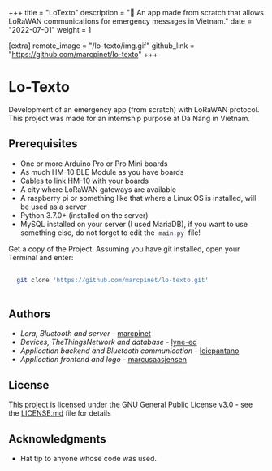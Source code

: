+++
title = "LoTexto"
description = "💬 An app made from scratch that allows LoRaWAN communications for emergency messages in Vietnam."
date = "2022-07-01"
weight = 1

[extra]
remote_image = "/lo-texto/img.gif"
github_link = "https://github.com/marcpinet/lo-texto"
+++

<style>
/* GitHub Alert Styles */
.github-alert {
    border-radius: 6px;
    margin: 16px 0;
    padding: 12px 16px;
    border-left: 4px solid;
}

.github-alert-note {
    background-color: #ddf4ff;
    border-color: #0969da;
}

.github-alert-tip {
    background-color: #dcfce7;
    border-color: #1a7f37;
}

.github-alert-important {
    background-color: #f3e8ff;
    border-color: #8250df;
}

.github-alert-warning {
    background-color: #fff8dc;
    border-color: #d1242f;
}

.github-alert-caution {
    background-color: #ffebee;
    border-color: #d1242f;
}

/* Table Wrapper */
.table-wrapper {
    overflow-x: auto;
    margin: 16px 0;
}

.table-wrapper table {
    width: 100%;
    border-collapse: collapse;
}

.table-wrapper th,
.table-wrapper td {
    border: 1px solid #d1d5da;
    padding: 8px 12px;
    text-align: left;
}

.table-wrapper th {
    font-weight: 600;
}

/* Video Styles */
video {
    max-width: 100%;
    height: auto;
    border-radius: 6px;
    margin: 16px 0;
}

/* Code Block Styles */
pre {
    background-color: #f6f8fa;
    border-radius: 6px;
    padding: 16px;
    overflow-x: auto;
    margin: 16px 0;
}

code {
    background-color: #f6f8fa;
    padding: 2px 4px;
    border-radius: 3px;
    font-family: 'SFMono-Regular', 'Monaco', 'Inconsolata', 'Liberation Mono', 'Consolas', monospace;
    font-size: 85%;
    color: #24292f;
}

pre code {
    background-color: transparent;
    padding: 0;
}

/* Dark mode support for inline code */
@media (prefers-color-scheme: dark) {
    pre {
        background-color: #161b22;
        color: #f0f6fc;
    }
    
    code {
        background-color: #21262d;
        color: #f0f6fc;
    }
    
    pre code {
        background-color: transparent;
        color: inherit;
    }
}
</style>

# Lo-Texto

Development of an emergency app (from scratch) with LoRaWAN protocol. This project was made for an internship purpose at Da Nang in Vietnam.

## Prerequisites

* One or more Arduino Pro or Pro Mini boards
* As much HM-10 BLE Module as you have boards
* Cables to link HM-10 with your boards
* A city where LoRaWAN gateways are available
* A raspberry pi or something like that where a Linux OS is installed, will be used as a server
* Python 3.7.0+ (installed on the server)
* MySQL installed on your server (I used MariaDB), if you want to use something else, do not forget to edit the `main.py` file!

Get a copy of the Project. Assuming you have git installed, open your Terminal and enter:

```bash
git clone 'https://github.com/marcpinet/lo-texto.git'
```

## Authors

* *Lora, Bluetooth and server* - [marcpinet](https://github.com/marcpinet)
* *Devices, TheThingsNetwork and database* - [lyne-ed](https://github.com/lyne-ed)
* *Application backend and Bluetooth communication* - [loicpantano](https://github.com/loicpantano)
* *Application frontend and logo* - [marcusaasjensen](https://github.com/marcusaasjensen)

## License

This project is licensed under the GNU General Public License v3.0 - see the [LICENSE.md](https://github.com/marcpinet/lo-texto/tree/main/LICENSE.md) file for details

## Acknowledgments

* Hat tip to anyone whose code was used.